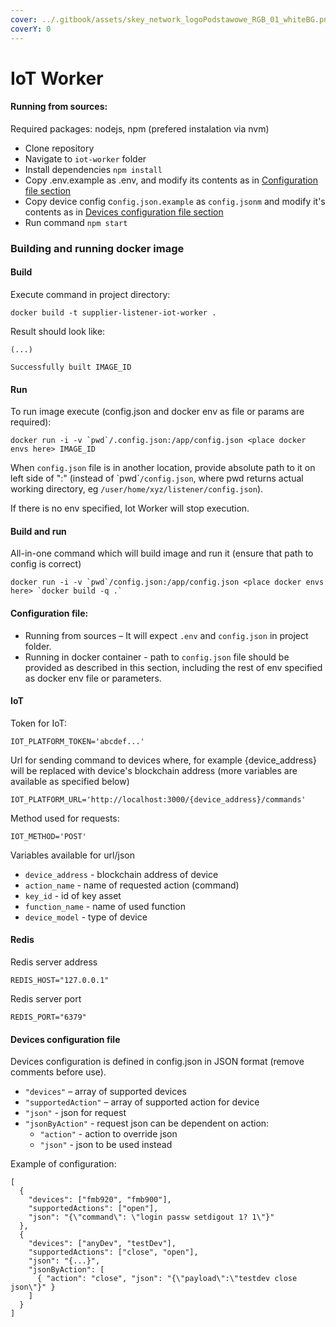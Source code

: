 ```yaml
---
cover: ../.gitbook/assets/skey_network_logoPodstawowe_RGB_01_whiteBG.png
coverY: 0
---
```


# IoT Worker

#### Running from sources:

Required packages: nodejs, npm (prefered instalation via nvm)

* Clone repository
* Navigate to `iot-worker` folder
* Install dependencies `npm install`
* Copy .env.example as .env, and modify its contents as in [Configuration file section](https://github.com/skey-network/listener-iot-worker#configuration-file)
* Copy device config c`onfig.json.example` as `config.jsonm` and modify it's contents as in [Devices configuration file section](https://github.com/skey-network/listener-iot-worker#devices-configuration-file)
* Run command `npm start`

### Building and running docker image

#### Build

Execute command in project directory:

`docker build -t supplier-listener-iot-worker .`

Result should look like:

`(...)`

`Successfully built IMAGE_ID`

#### Run

To run image execute (config.json and docker env as file or params are required):

``docker run -i -v `pwd`/.config.json:/app/config.json <place docker envs here> IMAGE_ID``

When `config.json` file is in another location, provide absolute path to it on left side of ":" (instead of \`pwd\``/config.json`, where pwd returns actual working directory, eg `/user/home/xyz/listener/config.json`).

If there is no env specified, Iot Worker will stop execution.

#### Build and run

All-in-one command which will build image and run it (ensure that path to config is correct)

`` docker run -i -v `pwd`/config.json:/app/config.json <place docker envs here> `docker build -q .` ``

#### Configuration file:

* Running from sources – It will expect `.env` and `config.json` in project folder.
* Running in docker container - path to `config.json` file should be provided as described in this section, including the rest of env specified as docker env file or parameters.

#### IoT

Token for IoT:

`IOT_PLATFORM_TOKEN='abcdef...'`

Url for sending command to devices where, for example {device\_address} will be replaced with device's blockchain address (more variables are available as specified below)

`IOT_PLATFORM_URL='http://localhost:3000/{device_address}/commands'`

Method used for requests:

`IOT_METHOD='POST'`

Variables available for url/json

* `device_address` - blockchain address of device
* `action_name` - name of requested action (command)
* `key_id` - id of key asset
* `function_name` - name of used function
* `device_model` - type of device

#### Redis

Redis server address

`REDIS_HOST="127.0.0.1"`

Redis server port

`REDIS_PORT="6379"`

#### Devices configuration file

Devices configuration is defined in config.json in JSON format (remove comments before use).

* `"devices"` – array of supported devices
* `"supportedAction"` – array of supported action for device
* `"json"` - json for request
* `"jsonByAction"` - request json can be dependent on action:
  * `"action"` - action to override json
  * `"json"` - json to be used instead

Example of configuration:

```
[
  {
    "devices": ["fmb920", "fmb900"],
    "supportedActions": ["open"],
    "json": "{\"command\": \"login passw setdigout 1? 1\"}"
  },
  {
    "devices": ["anyDev", "testDev"],
    "supportedActions": ["close", "open"],
    "json": "{...}",
    "jsonByAction": [
      { "action": "close", "json": "{\"payload\":\"testdev close json\"}" }
    ]
  }
]

```
